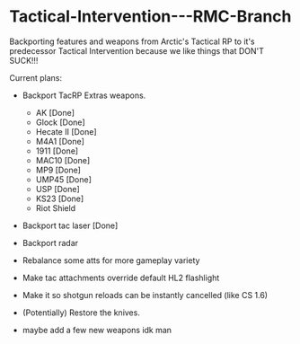 # Tactical-Intervention---RMC-Branch
Backporting features and weapons from Arctic's Tactical RP to it's predecessor Tactical Intervention because we like things that DON'T SUCK!!!

Current plans:
- Backport TacRP Extras weapons.
    - AK [Done]
    - Glock [Done]
    - Hecate II [Done]
    - M4A1 [Done]
    - 1911 [Done]
    - MAC10 [Done]
    - MP9 [Done]
    - UMP45 [Done]
    - USP [Done]
    - KS23 [Done]
    - Riot Shield

- Backport tac laser [Done]
- Backport radar
- Rebalance some atts for more gameplay variety
- Make tac attachments override default HL2 flashlight
- Make it so shotgun reloads can be instantly cancelled (like CS 1.6)
- (Potentially) Restore the knives.
- maybe add a few new weapons idk man
